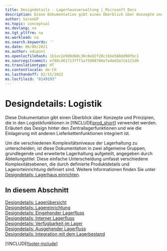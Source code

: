 ```yaml
---
title: Designdetails - Lagerhausverwaltung | Microsoft Docs
description: Diese Dokumentation gibt einen Überblick über Konzepte und Prinzipien, die in den Logistikfunktionen in  Business Central.
author: SorenGP
ms.topic: conceptual
ms.devlang: na
ms.tgt_pltfrm: na
ms.workload: na
ms.search.keywords: ''
ms.date: 06/08/2021
ms.author: edupont
ms.openlocfilehash: 1b1ec2e989db8c30c0e82f20c31be588dd90fbc1
ms.sourcegitcommit: ef80c461713fff1a75998766e7a4ed3a7c6121d0
ms.translationtype: HT
ms.contentlocale: de-CH
ms.lasthandoff: 02/15/2022
ms.locfileid: "8149193"
---
```

# <a name="design-details-warehouse-management"></a>Designdetails: Logistik
Diese Dokumentation gibt einen Überblick über Konzepte und Prinzipien, die in den Logistikfunktionen in [!INCLUDE[prod_short](includes/prod_short.md)] verwendet werden. Erläutert das Design hinter den Zentrallagerfunktionen und wie die Einlagerung mit anderen Lieferkettenfunktionen integriert ist.  

Um die verschiedenen Komplexitätsniveaus der Lagerhaltung zu unterscheiden, ist diese Dokumentation in zwei allgemeine Gruppen, grundlegende und erweiterte Lagerhaltung aufgeteilt, angegeben durch Abteilungstitel. Diese einfache Unterscheidung umfasst verschiedene Komplexitätsebenen, die durch definierte Produktdetails und Lagerorteinrichtung definiert sind. Weitere Informationen finden Sie unter [Designdetails: Lagerhaus einrichten](design-details-warehouse-setup.md).  

## <a name="in-this-section"></a>In diesem Abschnitt  
[Designdetails: Lagerübersicht](design-details-warehouse-overview.md)  
[Designdetails: Lagereinrichtung](design-details-warehouse-setup.md)  
[Designdetails: Eingehender Lagerfluss](design-details-inbound-warehouse-flow.md)  
[Designdetails: Interner Lagerfluss](design-details-internal-warehouse-flows.md)  
[Designdetails: Verfügbarkeit im Lager](design-details-availability-in-the-warehouse.md)  
[Designdetails: Ausgehender Lagerfluss](design-details-outbound-warehouse-flow.md)  
[Designdetails: Integration mit dem Lagerbestand](design-details-integration-with-inventory.md)


[!INCLUDE[footer-include](includes/footer-banner.md)]